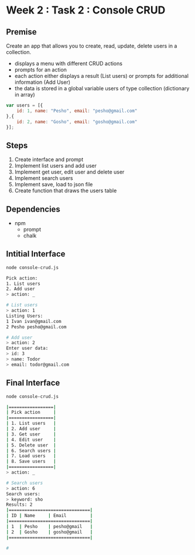 # Week 2 : Task 2 : Console CRUD 

## Premise
Create an app that allows you to create, read, update, delete users in a collection.
- displays a menu with different CRUD actions
- prompts for an action 
- each action either displays a result (List users) or prompts for additional information (Add User)
- the data is stored in a global variable users of type collection (dictionary in array)
```js
var users = [{
	id: 1, name: "Pesho", email: "pesho@gmail.com"
},{
	id: 2, name: "Gosho", email: "gosho@gmail.com"
}];
```

## Steps
1. Create interface and prompt
2. Implement list users and add user
3. Implement get user, edit user and delete user
4. Implement search users
5. Implement save, load to json file
6. Create function that draws the users table

##  Dependencies
- npm
    - prompt
    - chalk 

## Intitial Interface
```sh
node console-crud.js

Pick action:
1. List users
2. Add user
> action: _

# List users
> action: 1
Listing Users:
1 Ivan ivan@gmail.com 
2 Pesho pesho@gmail.com

# Add user
> action: 2
Enter user data:
> id: 3
> name: Todor
> email: todor@gmail.com

```

## Final Interface
```sh
node console-crud.js

|=================|
| Pick action     |
|=================|
| 1. List users   |
| 2. Add user     |
| 3. Get user     |
| 4. Edit user    |
| 5. Delete user  |
| 6. Search users |
| 7. Load users   |
| 8. Save users   |
|=================|
> action: _

# Search users
> action: 6
Search users:
> keyword: sho
Results: 2
|===============================|
| ID | Name     | Email         |
|===============================|
| 1  | Pesho    | pesho@gmail   |
| 2  | Gosho    | gosho@gmail   |
|===============================|

#
```
